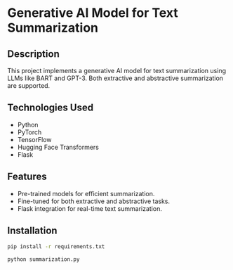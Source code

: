 # Generative AI Model for Text Summarization

## Description
This project implements a generative AI model for text summarization using LLMs like BART and GPT-3. Both extractive and abstractive summarization are supported.

## Technologies Used
- Python
- PyTorch
- TensorFlow
- Hugging Face Transformers
- Flask

## Features
- Pre-trained models for efficient summarization.
- Fine-tuned for both extractive and abstractive tasks.
- Flask integration for real-time text summarization.

## Installation
```bash
pip install -r requirements.txt

python summarization.py
